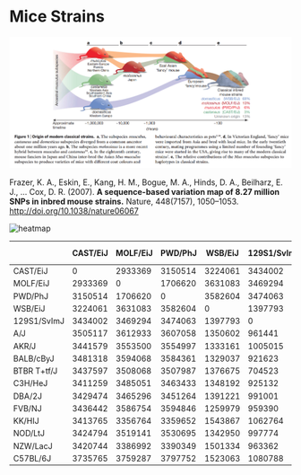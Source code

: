 # Mice Strains

![Evolution.mice.strains.Frazer.2007.png](Evolution.mice.strains.Frazer.2007.png)

Frazer, K. A., Eskin, E., Kang, H. M., Bogue, M. A., Hinds, D. A., Beilharz, E. J., … Cox, D. R. (2007). **A sequence-based variation map of 8.27 million SNPs in inbred mouse strains.** Nature, 448(7157), 1050–1053. http://doi.org/10.1038/nature06067

![heatmap](https://snag.gy/SDkz02.jpg)

|  	| CAST/EiJ 	| MOLF/EiJ 	| PWD/PhJ 	| WSB/EiJ 	| 129S1/SvImJ 	| A/J 	| AKR/J 	| BALB/cByJ 	| BTBR T+tf/J 	| C3H/HeJ 	| DBA/2J 	| FVB/NJ 	| KK/HIJ 	| NOD/LtJ 	| NZW/LacJ 	| C57BL/6J |
|---|---|---|---|---|---|---|---|---|---|---|---|---|---|---|---|---|
| CAST/EiJ 	| 0 	| 2933369 	| 3150514 	| 3224061 	| 3434002 	| 3505117 	| 3441579 	| 3481318 	| 3437597 	| 3411259 	| 3429474 | 3436442 	| 3413765 	| 3424794 	| 3420744 	| 3735765 |
| MOLF/EiJ 	| 2933369 	| 0 	| 1706620 	| 3631083 	| 3469294 	| 3612933 	| 3553500 	| 3594068 	| 3508068 	| 3485051 	| 3465296 | 3586754 	| 3356764 	| 3519141 	| 3386992 	| 3759287 |
| PWD/PhJ 	| 3150514 	| 1706620 	| 0 	| 3582604 	| 3474063 	| 3607058 	| 3554997 	| 3584361 	| 3507987 	| 3463433 	| 3451264 | 3594846 	| 3359652 	| 3530695 	| 3390349 	| 3797752 |
| WSB/EiJ 	| 3224061 	| 3631083 	| 3582604 	| 0 	| 1397793 	| 1350602 	| 1333161 	| 1329037 	| 1376675 	| 1348192 	| 1391221 | 1259979 	| 1543867 	| 1342950 	| 1501334 	| 1523063 |
| 129S1/SvImJ 	| 3434002 	| 3469294 	| 3474063 	| 1397793 	| 0 	| 961441 	| 1005015 	| 921623 	| 704523 	| 925132 	| 991001 | 959390 	| 1062764 	| 997774 	| 963362 	| 1080788 |
| A/J 	| 3505117 	| 3612933 	| 3607058 	| 1350602 	| 961441 	| 0 	| 710254 	| 468574 	| 894527 	| 545436 	| 864489 	| 758547 	| 1120917 	| 833455 	| 1081133 	| 1039717 |
| AKR/J 	| 3441579 	| 3553500 	| 3554997 	| 1333161 	| 1005015 	| 710254 	| 0 	| 716100 	| 911383 	| 744423 	| 874150 | 817333 	| 1096293 	| 802300 	| 1068359 	| 1039568 |
| BALB/cByJ 	| 3481318 	| 3594068 	| 3584361 	| 1329037 	| 921623 	| 468574 	| 716100 	| 0 	| 887783 	| 609910 	| 813146 | 783906 	| 1113874 	| 849421 	| 1070472 	| 953569 |
| BTBR T+tf/J 	| 3437597 	| 3508068 	| 3507987 	| 1376675 	| 704523 	| 894527 	| 911383 	| 887783 	| 0 	| 920555 	| 975228 | 890484 	| 1037423 	| 926374 	| 1042854 	| 922916 |
| C3H/HeJ 	| 3411259 	| 3485051 	| 3463433 	| 1348192 	| 925132 	| 545436 	| 744423 	| 609910 	| 920555 	| 0 	| 686431 | 819124 	| 1115888 	| 879529 	| 1075257 	| 1031950 |
| DBA/2J 	| 3429474 	| 3465296 	| 3451264 	| 1391221 	| 991001 	| 864489 	| 874150 	| 813146 	| 975228 	| 686431 	| 0 	| 921938 	| 1107898 	| 951392 	| 1087983 	| 1091388 |
| FVB/NJ 	| 3436442 	| 3586754 	| 3594846 	| 1259979 	| 959390 	| 758547 	| 817333 	| 783906 	| 890484 	| 819124 	| 921938 	| 0 	| 1048336 	| 724993 	| 1037769 	| 1008836 |
| KK/HIJ 	| 3413765 	| 3356764 	| 3359652 	| 1543867 	| 1062764 	| 1120917 	| 1096293 	| 1113874 	| 1037423 	| 1115888 	| 1107898 	| 1048336 	| 0 	| 1050930 	| 1049990 	| 1198695 |
| NOD/LtJ 	| 3424794 	| 3519141 	| 3530695 	| 1342950 	| 997774 	| 833455 	| 802300 	| 849421 	| 926374 	| 879529 	| 951392 	| 724993 	| 1050930 	| 0 	| 1056996 	| 1057831 |
| NZW/LacJ 	| 3420744 	| 3386992 	| 3390349 	| 1501334 	| 963362 	| 1081133 	| 1068359 	| 1070472 	| 1042854 	| 1075257 	| 1087983 	| 1037769 	| 1049990 	| 1056996 	| 0 	| 1177909 |
| C57BL/6J 	| 3735765 	| 3759287 	| 3797752 	| 1523063 	| 1080788 	| 1039717 	| 1039568 	| 953569 	| 922916 	| 1031950 	| 1091388 	| 1008836 	| 1198695 	| 1057831 	| 1177909 	| 0 |
